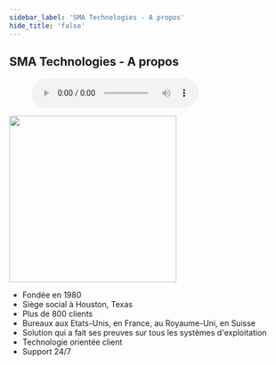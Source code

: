 ```yaml
---
sidebar_label: 'SMA Technologies - A propos'
hide_title: 'false'
---
```


## SMA Technologies - A propos

<figure>
<audio controls="controls">
  <source type="audio/mp3" src="audiobasic/SMATechnologies.mp3"></source>
  <p>Your browser does not support the audio element.</p>
</audio>
</figure>


<img src="imgbasic/Picture1.png" width="300"></img>

* Fondée en 1980
* Siège social à Houston, Texas
* Plus de 800 clients
* Bureaux aux Etats-Unis, en France, au Royaume-Uni, en Suisse
* Solution qui a fait ses preuves sur tous les systèmes d'exploitation
* Technologie orientée client
* Support 24/7
